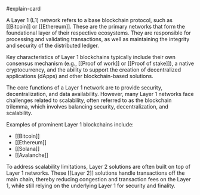 #explain-card

A Layer 1 (L1) network refers to a base blockchain protocol, such as [[Bitcoin]] or [[Ethereum]]. These are the primary networks that form the foundational layer of their respective ecosystems. They are responsible for processing and validating transactions, as well as maintaining the integrity and security of the distributed ledger.

Key characteristics of Layer 1 blockchains typically include their own consensus mechanism (e.g., [[Proof of work]] or [[Proof of stake]]), a native cryptocurrency, and the ability to support the creation of decentralized applications (dApps) and other blockchain-based solutions.

The core functions of a Layer 1 network are to provide security, decentralization, and data availability. However, many Layer 1 networks face challenges related to scalability, often referred to as the blockchain trilemma, which involves balancing security, decentralization, and scalability.

Examples of prominent Layer 1 blockchains include:

- [[Bitcoin]]
- [[Ethereum]]
- [[Solana]]
- [[Avalanche]]

To address scalability limitations, Layer 2 solutions are often built on top of Layer 1 networks. These [[Layer 2]] solutions handle transactions off the main chain, thereby reducing congestion and transaction fees on the Layer 1, while still relying on the underlying Layer 1 for security and finality.
